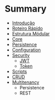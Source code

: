 # Summary

* [Introdução](README.md)
* [Roteiro Rápido](roteiro_rapido.md)
* [Estrutura Módular](estrutura-modular.md)
* [Core](core.md)
* [Persistence](persistence.md)
* [Configuration](configuration.md)
* [Security](security.md)
   * [JWT](jwt.md)
   * [Token](token.md)
* [Scripts](scripts.md)
* [CRUD](crud.md)
* [Multitenancy](multitenancy.md)
   * Persistence
   * REST

